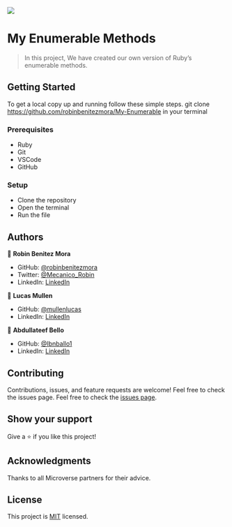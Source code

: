 ![](https://img.shields.io/badge/Microverse-blueviolet)

# My Enumerable Methods

> In this project, We have created our own version of Ruby’s enumerable methods.

## Getting Started

To get a local copy up and running follow these simple steps.
git clone https://github.com/robinbenitezmora/My-Enumerable in your terminal

### Prerequisites
- Ruby
- Git
- VSCode
- GitHub
### Setup
- Clone the repository
- Open the terminal
- Run the file

## Authors

👤 **Robin Benitez Mora**

- GitHub: [@robinbenitezmora](https://github.com/robinbenitezmora)
- Twitter: [@Mecanico_Robin](https://twitter.com/mecanico_robin)
- LinkedIn: [LinkedIn](https://www.linkedin.com/in/robin-benitez-mora/)

👤 **Lucas Mullen**

- GitHub: [@mullenlucas](https://github.com/mullenlucas/)
- LinkedIn: [LinkedIn](https://www.linkedin.com/in/mullenlucas/)

👤 **Abdullateef Bello**

- GitHub: [@Ibnballo1](https://github.com/Ibnballo1)
- LinkedIn: [LinkedIn](https://www.linkedin.com/in/abdullateef-bello/)


## Contributing
Contributions, issues, and feature requests are welcome!
Feel free to check the issues page.
Feel free to check the [issues page](../../issues/).
​
## Show your support
Give a ⭐️ if you like this project!
## Acknowledgments 
Thanks to all Microverse partners for their advice.
## License
This project is [MIT](./MIT.md) licensed.

